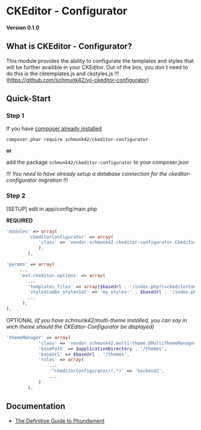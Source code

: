 CKEditor - Configurator
==========

**Version 0.1.0**


What is CKEditor - Configurator?
-------------------

This module provides the ability to configurate the templates and styles that will be further availible in your CKEditor.
Out of the box, you don`t need to do this is the cktemplates.js and ckstyles.js !!!
(https://github.com/schmunk42/yii-ckeditor-configurator)


Quick-Start
-----------

### Step 1
If you have [composer already installed](http://getcomposer.org/doc/00-intro.md#installation-nix)
   
`composer.phar require schmunk42/ckeditor-configurator`

**or**

add the package `schmunk42/ckeditor-configurator` to your composer.json


*!!! You need to have already setup a database connection for the ckeditor-configurator migration !!!*

### Step 2  
[SETUP] edit in app/config/main.php

**REQUIRED**
```php
'modules' => array(
        'ckeditorConfigurator' => array(
            'class' => 'vendor.schmunk42.ckeditor-configurator.CkeditorConfiguratorModule',
            ),
        ),
```

```php
'params' => array(
     ...
     'ext.ckeditor.options' => array(
        ...
        'templates_files' => array($baseUrl . '/index.php?r=ckeditorConfigurator/default/cktemplates'),
        'stylesCombo_stylesSet' => 'my_styles:' . $baseUrl . '/index.php?r=ckeditorConfigurator/default/ckstyles',
        ...
      ),
),
```

OPTIONAL 
*(if you have  schmunk42/multi-theme installed, you can say in wich theme should the CKEditor-Configurator be displayed)*
```php
'themeManager' => array(
            'class' => 'vendor.schmunk42.multi-theme.EMultiThemeManager',
            'basePath' => $applicationDirectory . '/themes',
            'baseUrl' => $baseUrl . '/themes',
            'rules' => array(
                ...
                '^ckeditorConfigurator/(.*)' => 'backend2',
                ...
            )
        ),
```


Documentation
-------------

 * [The Definitive Guide to Phundament](https://github.com/phundament/app/wiki)
